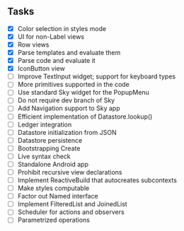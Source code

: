 ## Tasks

- [x] Color selection in styles mode
- [x] UI for non-Label views
- [x] Row views
- [x] Parse templates and evaluate them
- [x] Parse code and evaluate it
- [x] IconButton view
- [ ] Improve TextInput widget; support for keyboard types
- [ ] More primitives supported in the code
- [ ] Use standard Sky widget for the PopupMenu
- [ ] Do not require dev branch of Sky
- [ ] Add Navigation support to Sky app
- [ ] Efficient implementation of Datastore.lookup()
- [ ] Ledger integration
- [ ] Datastore initialization from JSON
- [ ] Datastore persistence
- [ ] Bootstrapping Create
- [ ] Live syntax check
- [ ] Standalone Android app
- [ ] Prohibit recursive view declarations
- [ ] Implement ReactiveBuild that autocreates subcontexts
- [ ] Make styles computable
- [ ] Factor out Named interface
- [ ] Implement FilteredList and JoinedList
- [ ] Scheduler for actions and observers
- [ ] Parametrized operations

